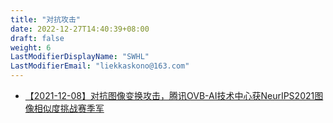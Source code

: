 ```yaml
---
title: "对抗攻击"
date: 2022-12-27T14:40:39+08:00
draft: false
weight: 6
LastModifierDisplayName: "SWHL"
LastModifierEmail: "liekkaskono@163.com"
---
```


- [【2021-12-08】对抗图像变换攻击，腾讯OVB-AI技术中心获NeurIPS2021图像相似度挑战赛季军](https://mp.weixin.qq.com/s/KfgFo2n1AUijjrMoSE1eTQ)
